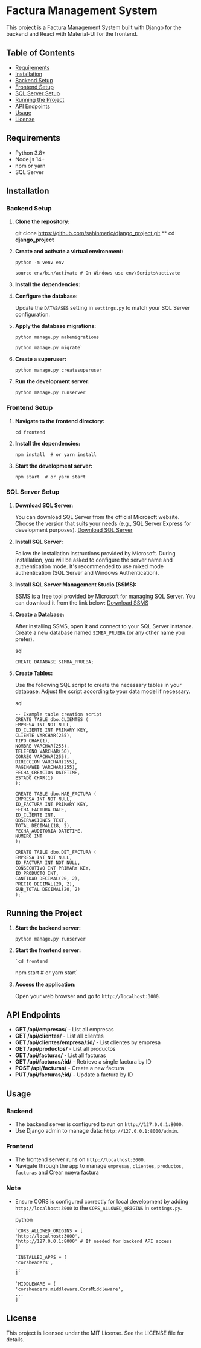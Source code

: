 # Factura Management System

This project is a Factura Management System built with Django for the backend and React with Material-UI for the frontend.

## Table of Contents

- [Requirements](#requirements)
- [Installation](#installation)
- [Backend Setup](#backend-setup)
- [Frontend Setup](#frontend-setup)
- [SQL Server Setup](#sql-server-setup)
- [Running the Project](#running-the-project)
- [API Endpoints](#api-endpoints)
- [Usage](#usage)
- [License](#license)

## Requirements

- Python 3.8+
- Node.js 14+
- npm or yarn
- SQL Server

## Installation

### Backend Setup

1.  **Clone the repository:**

       git clone https://github.com/sahinmeric/django_project.git
**
       cd **django_project**

2.  **Create and activate a virtual environment:**

        python -m venv env

        source env/bin/activate # On Windows use env\Scripts\activate

3.  **Install the dependencies:**

4.  **Configure the database:**

      Update the `DATABASES` setting in `settings.py` to match your SQL Server configuration.

5.  **Apply the database migrations:**

        python manage.py makemigrations

        python manage.py migrate`

6.  **Create a superuser:**

    `python manage.py createsuperuser`

7.  **Run the development server:**

    `python manage.py runserver`

### Frontend Setup

1.  **Navigate to the frontend directory:**

    `cd frontend`

2.  **Install the dependencies:**

    `npm install  # or yarn install`

3.  **Start the development server:**

    `npm start  # or yarn start`

### SQL Server Setup

1.  **Download SQL Server:**

    You can download SQL Server from the official Microsoft website. Choose the version that suits your needs (e.g., SQL Server Express for development purposes). [Download SQL Server](https://www.microsoft.com/en-us/sql-server/sql-server-downloads)

2.  **Install SQL Server:**

    Follow the installation instructions provided by Microsoft. During installation, you will be asked to configure the server name and authentication mode. It's recommended to use mixed mode authentication (SQL Server and Windows Authentication).

3.  **Install SQL Server Management Studio (SSMS):**

    SSMS is a free tool provided by Microsoft for managing SQL Server. You can download it from the link below: [Download SSMS](https://docs.microsoft.com/en-us/sql/ssms/download-sql-server-management-studio-ssms)

4.  **Create a Database:**

    After installing SSMS, open it and connect to your SQL Server instance. Create a new database named `SIMBA_PRUEBA` (or any other name you prefer).

    sql

    `CREATE DATABASE SIMBA_PRUEBA;`

5.  **Create Tables:**

    Use the following SQL script to create the necessary tables in your database. Adjust the script according to your data model if necessary.

    sql

        -- Example table creation script
        CREATE TABLE dbo.CLIENTES (
        EMPRESA INT NOT NULL,
        ID_CLIENTE INT PRIMARY KEY,
        CLIENTE VARCHAR(255),
        TIPO CHAR(1),
        NOMBRE VARCHAR(255),
        TELEFONO VARCHAR(50),
        CORREO VARCHAR(255),
        DIRECCION VARCHAR(255),
        PAGINAWEB VARCHAR(255),
        FECHA_CREACION DATETIME,
        ESTADO CHAR(1)
        );
    
        CREATE TABLE dbo.MAE_FACTURA (
        EMPRESA INT NOT NULL,
        ID_FACTURA INT PRIMARY KEY,
        FECHA_FACTURA DATE,
        ID_CLIENTE INT,
        OBSERVACIONES TEXT,
        TOTAL DECIMAL(18, 2),
        FECHA_AUDITORIA DATETIME,
        NUMERO INT
        );
    
        CREATE TABLE dbo.DET_FACTURA (
        EMPRESA INT NOT NULL,
        ID_FACTURA INT NOT NULL,
        CONSECUTIVO INT PRIMARY KEY,
        ID_PRODUCTO INT,
        CANTIDAD DECIMAL(20, 2),
        PRECIO DECIMAL(20, 2),
        SUB_TOTAL DECIMAL(20, 2)
        );`

## Running the Project

1.  **Start the backend server:**

    `python manage.py runserver`

2.  **Start the frontend server:**

        `cd frontend

    npm start # or yarn start`

3.  **Access the application:**

    Open your web browser and go to `http://localhost:3000`.

## API Endpoints

- **GET /api/empresas/** - List all empresas
- **GET /api/clientes/** - List all clientes
- **GET /api/clientes/empresa/:id/** - List clientes by empresa
- **GET /api/productos/** - List all productos
- **GET /api/facturas/** - List all facturas
- **GET /api/facturas/:id/** - Retrieve a single factura by ID
- **POST /api/facturas/** - Create a new factura
- **PUT /api/facturas/:id/** - Update a factura by ID

## Usage

### Backend

- The backend server is configured to run on `http://127.0.0.1:8000`.
- Use Django admin to manage data: `http://127.0.0.1:8000/admin`.

### Frontend

- The frontend server runs on `http://localhost:3000`.
- Navigate through the app to manage `empresas`, `clientes`, `productos`, `facturas` and Crear nueva factura

### Note

- Ensure CORS is configured correctly for local development by adding `http://localhost:3000` to the `CORS_ALLOWED_ORIGINS` in `settings.py`.

  python

      `CORS_ALLOWED_ORIGINS = [
      'http://localhost:3000',
      'http://127.0.0.1:8000' # If needed for backend API access
      ]`
  
      `INSTALLED_APPS = [
      'corsheaders',
      ...
      ]`
    
      `MIDDLEWARE = [
      'corsheaders.middleware.CorsMiddleware',
      ...
      ]`

## License

This project is licensed under the MIT License. See the LICENSE file for details.
